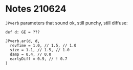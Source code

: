 # Notes 210624

`JPverb` parameters that sound ok, still punchy, still diffuse:

```
def d: GE = ???

JPverb.ar(d, d,
  revTime = 1.0, // 1.5, // 1.0
  size = 1.1, // 1.5, // 1.0
  damp = 0.4, // 0.0
  earlyDiff = 0.9, // ! 0.7
)
